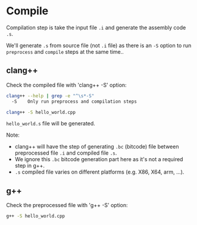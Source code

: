 # Compile

Compilation step is take the input file `.i` and generate the assembly code `.s`.

We'll generate `.s` from source file (not `.i` file) as there is an `-S` option to run `preprocess` and `compile` steps at the same time..

## clang++

Check the compiled file with 'clang++ -S' option:

```bash
clang++ --help | grep -e "^\s*-S"
  -S    Only run preprocess and compilation steps
```

```bash
clang++ -S hello_world.cpp
```

`hello_world.s` file will be generated.

Note:

- clang++ will have the step of generating `.bc` (bitcode) file between preprocessed file `.i` and compiled file `.s`.
- We ignore this `.bc` bitcode generation part here as it's not a required step in g++.
- `.s` compiled file varies on different platforms (e.g. X86, X64, arm, ...).

## g++

Check the preprocessed file with 'g++ -S' option:

```bash
g++ -S hello_world.cpp
```
